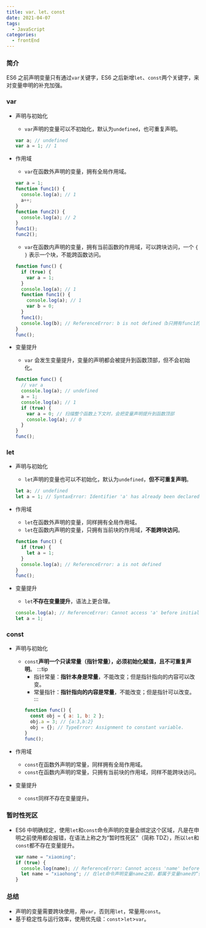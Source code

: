 ```yaml
---
title: var、let、const
date: 2021-04-07
tags:
  - JavaScript
categories:
  - frontEnd
---
```


### 简介

ES6 之前声明变量只有通过`var`关键字，ES6 之后新增`let`、`const`两个关键字，来对变量申明的补充加强。

<!-- more -->

### var

- 声明与初始化
  - `var`声明的变量可以不初始化，默认为`undefined`，也可重复声明。
  ```js
  var a; // undefined
  var a = 1; // 1
  ```
- 作用域

  - `var`在函数外声明的变量，拥有全局作用域。

  ```js
  var a = 1;
  function func1() {
    console.log(a); // 1
    a++;
  }
  function func2() {
    console.log(a); // 2
  }
  func1();
  func2();
  ```

  - `var`在函数内声明的变量，拥有当前函数的作用域，可以跨块访问，一个 `{ }` 表示一个块，不能跨函数访问。

  ```js
  function func() {
    if (true) {
      var a = 1;
    }
    console.log(a); // 1
    function func1() {
      console.log(a); // 1
      var b = 0;
    }
    func1();
    console.log(b); // ReferenceError: b is not defined（b只拥有func1的函数作用域）
  }
  func();
  ```

- 变量提升

  - `var` 会发生变量提升，变量的声明都会被提升到函数顶部，但不会初始化。

  ```js
  function func() {
    // var a
    console.log(a); // undefined
    a = 1;
    console.log(a); // 1
    if (true) {
      var a = 0; // 扫描整个函数上下文时，会把变量声明提升到函数顶部
      console.log(a); // 0
    }
  }
  func();
  ```

### let

- 声明与初始化
  - `let`声明的变量也可以不初始化，默认为`undefined`，**但不可重复声明**。
  ```js
  let a; // undefined
  let a = 1; // SyntaxError: Identifier 'a' has already been declared
  ```
- 作用域

  - `let`在函数外声明的变量，同样拥有全局作用域。
  - `let`在函数内声明的变量，只拥有当前块的作用域，**不能跨块访问**。

  ```js
  function func() {
    if (true) {
      let a = 1;
    }
    console.log(a); // ReferenceError: a is not defined
  }
  func();
  ```

- 变量提升

  - `let`**不存在变量提升**，语法上更合理。

  ```js
  console.log(a); // ReferenceError: Cannot access 'a' before initialization
  let a = 1;
  ```

### const

- 声明与初始化

  - `const`**声明一个只读常量（指针常量），必须初始化赋值，且不可重复声明**。
    :::tip
    - 指针常量：**指针本身是常量**，不能改变；但是指针指向的内容可以改变。
    - 常量指针：**指针指向的内容是常量**，不能改变；但是指针可以改变。
      :::
    ```js
    function func() {
      const obj = { a: 1, b: 2 };
      obj.a = 3; // {a:3,b:2}
      obj = {}; // TypeError: Assignment to constant variable.
    }
    func();
    ```

- 作用域

  - `const`在函数外声明的常量，同样拥有全局作用域。
  - `const`在函数内声明的常量，只拥有当前块的作用域，同样不能跨块访问。

- 变量提升

  - `const`同样不存在变量提升。

### 暂时性死区

- ES6 中明确规定，使用`let`和`const`命令声明的变量会绑定这个区域，凡是在申明之前使用都会报错，在语法上称之为“暂时性死区”（简称 TDZ），所以`let`和`const`都不存在变量提升。

  ```js
  var name = "xiaoming";
  if (true) {
    console.log(name); // ReferenceError: Cannot access 'name' before initialization
    let name = "xiaohong"; // 在let命令声明变量name之前，都属于变量name的“死区”。
  }
  ```

### 总结

- 声明的变量需要跨块使用，用`var`，否则用`let`，常量用`const`。
- 基于稳定性与运行效率，使用优先级：`const`>`let`>`var`。
